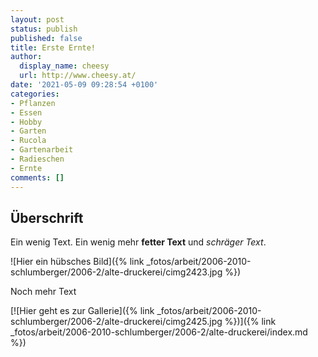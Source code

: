 ```yaml
---
layout: post
status: publish
published: false
title: Erste Ernte!
author:
  display_name: cheesy
  url: http://www.cheesy.at/
date: '2021-05-09 09:28:54 +0100'
categories:
- Pflanzen
- Essen
- Hobby
- Garten
- Rucola
- Gartenarbeit
- Radieschen
- Ernte
comments: []
---
```


<!-- Guide to Markdown: https://guides.github.com/features/mastering-markdown/ -->

## Überschrift

Ein wenig Text. Ein wenig mehr **fetter Text** und *schräger Text*.

![Hier ein hübsches Bild]({% link _fotos/arbeit/2006-2010-schlumberger/2006-2/alte-druckerei/cimg2423.jpg %})

Noch mehr Text

[![Hier geht es zur Gallerie]({% link _fotos/arbeit/2006-2010-schlumberger/2006-2/alte-druckerei/cimg2425.jpg %})]({% link _fotos/arbeit/2006-2010-schlumberger/2006-2/alte-druckerei/index.md %})